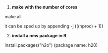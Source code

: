 1. **make with the number of cores**

make all

it can be sped up by appending -j $(($(nproc) + 1))

2. **install a new package in R**


install.packages("h2o") (package name: h20)




